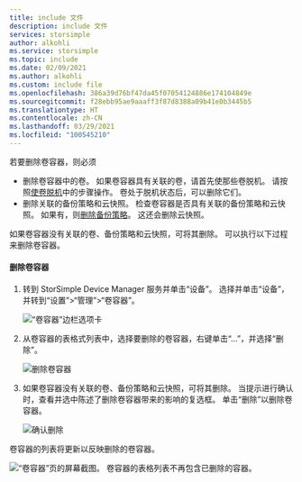 ```yaml
---
title: include 文件
description: include 文件
services: storsimple
author: alkohli
ms.service: storsimple
ms.topic: include
ms.date: 02/09/2021
ms.author: alkohli
ms.custom: include file
ms.openlocfilehash: 386a39d76bf47da45f07054124886e174104849e
ms.sourcegitcommit: f28ebb95ae9aaaff3f87d8388a09b41e0b3445b5
ms.translationtype: HT
ms.contentlocale: zh-CN
ms.lasthandoff: 03/29/2021
ms.locfileid: "100545210"
---
```

若要删除卷容器，则必须
 - 删除卷容器中的卷。 如果卷容器具有关联的卷，请首先使那些卷脱机。 请按照[使卷脱机](../articles/storsimple/storsimple-8000-manage-volumes-u2.md#take-a-volume-offline)中的步骤操作。 卷处于脱机状态后，可以删除它们。 
 - 删除关联的备份策略和云快照。 检查卷容器是否具有关联的备份策略和云快照。 如果有，则[删除备份策略](../articles/storsimple/storsimple-8000-manage-backup-policies-u2.md#delete-a-backup-policy)。 这还会删除云快照。 
 
如果卷容器没有关联的卷、备份策略和云快照，可将其删除。 可以执行以下过程来删除卷容器。

#### <a name="to-delete-a-volume-container"></a>删除卷容器

1. 转到 StorSimple Device Manager 服务并单击“设备”。 选择并单击“设备”，并转到“设置”>“管理”>“卷容器”。

    ![“卷容器”边栏选项卡](./media/storsimple-8000-delete-volume-container/create-volume-container.png)

2. 从卷容器的表格式列表中，选择要删除的卷容器，右键单击“...”，并选择“删除”。

    ![删除卷容器](./media/storsimple-8000-delete-volume-container/delete-volume-container-01.png)

3. 如果卷容器没有关联的卷、备份策略和云快照，可将其删除。 当提示进行确认时，查看并选中陈述了删除卷容器带来的影响的复选框。 单击“删除”以删除卷容器。

    ![确认删除](./media/storsimple-8000-delete-volume-container/delete-volume-container-02.png)

卷容器的列表将更新以反映删除的卷容器。

![“卷容器”页的屏幕截图。 卷容器的表格列表不再包含已删除的容器。](./media/storsimple-8000-delete-volume-container/delete-volume-container-05.png)
